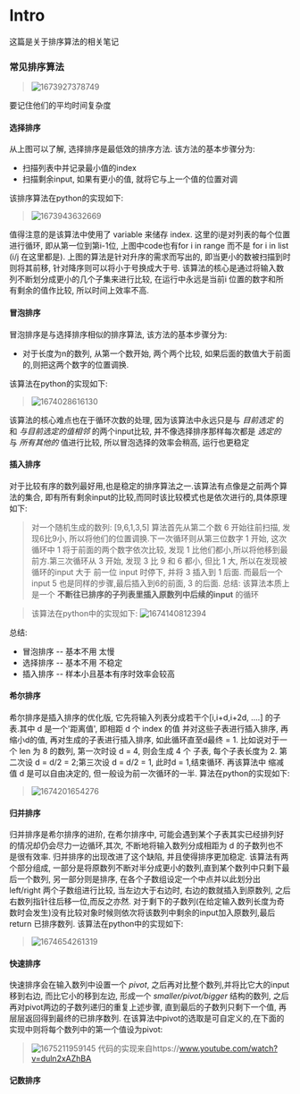 # Intro 
这篇是关于排序算法的相关笔记

### 常见排序算法
>![1673927378749](https://user-images.githubusercontent.com/89850899/212805854-df4abbe2-e57e-41aa-a04c-9488250fc6f0.png)

要记住他们的平均时间复杂度

#### 选择排序
从上图可以了解, 选择排序是最低效的排序方法. 该方法的基本步骤分为:
- 扫描列表中并记录最小值的index
- 扫描剩余input, 如果有更小的值, 就将它与上一个值的位置对调

该排序算法在python的实现如下:
>![1673943632669](https://user-images.githubusercontent.com/89850899/212845317-bda78c8f-9ff5-472b-93fe-81c6b9efa5b2.png)

值得注意的是该算法中使用了 variable 来储存 index. 这里的i是对列表的每个位置进行循环, 即从第一位到第i-1位, 上图中code也有for i in range 而不是 for i in list  (i/j 在这里都是).
上图的算法是针对升序的需求而写出的, 即当更小的数被扫描到时则将其前移, 针对降序则可以将小于号换成大于号. 该算法的核心是通过将输入数列不断划分成更小的几个子集来进行比较, 在运行中永远是当前i 位置的数字和所有剩余的值作比较, 所以时间上效率不高.

#### 冒泡排序
冒泡排序是与选择排序相似的排序算法, 该方法的基本步骤分为:
- 对于长度为n的数列, 从第一个数开始, 两个两个比较, 如果后面的数值大于前面的,则把这两个数字的位置调换.

该算法在python的实现如下:

>![1674028616130](https://user-images.githubusercontent.com/89850899/213115130-2009c463-df0e-42ed-b116-a2e85af74c44.png)

该算法的核心难点也在于循环次数的处理, 因为该算法中永远只是与 *目前选定* 的和 *与目前选定的值相邻* 的两个input比较, 并不像选择排序那样每次都是 *选定的* 与 *所有其他的* 值进行比较, 所以冒泡选择的效率会稍高, 运行也更稳定


#### 插入排序
对于比较有序的数列最好用,也是稳定的排序算法之一.该算法有点像是之前两个算法的集合, 即有所有剩余input的比较,而同时该比较模式也是依次进行的,具体原理如下:
> 对一个随机生成的数列: [9,6,1,3,5]
> 算法首先从第二个数 6 开始往前扫描, 发现6比9小, 所以将他们的位置调换.下一次循环则从第三位数字 1 开始, 这次循环中 1 将于前面的两个数字依次比较, 发现 1 比他们都小,所以将他移到最前方.第三次循环从 3 开始, 发现 3 比 9 和 6 都小, 但比 1 大, 所以在发现被循环的input 大于 前一位 input 时停下, 并将 3 插入到 1 后面. 而最后一个input 5 也是同样的步骤,最后插入到6的前面, 3 的后面.
> 总结: 该算法本质上是一个 **不断往已排序的子列表里插入原数列中后续的input** 的循环

>该算法在python中的实现如下:
>![1674140812394](https://user-images.githubusercontent.com/89850899/213477968-a867abbe-657b-4f92-aa60-2034f87bfa07.png)

总结:
- 冒泡排序 -- 基本不用 太慢
- 选择排序 -- 基本不用 不稳定
- 插入排序 -- 样本小且基本有序时效率会较高

#### 希尔排序
希尔排序是插入排序的优化版, 它先将输入列表分成若干个[i,i+d,i+2d, ....] 的子表.其中 d 是一个'距离值', 即相距 d 个 index 的值 并对这些子表进行插入排序, 再缩小d的值, 再对生成的子表进行插入排序, 如此循环直至d最终 = 1. 比如说对于一个 len 为 8 的数列, 第一次时设 d = 4, 则会生成 4 个 子表, 每个子表长度为 2. 第二次设 d = d/2 = 2;第三次设 d = d/2 = 1, 此时d = 1,结束循环. 再该算法中 缩减值 d 是可以自由决定的, 但一般设为前一次循环的一半. 算法在python的实现如下:

>![1674201654276](https://user-images.githubusercontent.com/89850899/213645810-d10a9406-5115-4d93-af23-53a274777df2.png)


#### 归并排序
归并排序是希尔排序的进阶, 在希尔排序中, 可能会遇到某个子表其实已经排列好的情况却仍会尽力一边循环,其次, 不断地将输入数列分成相距为 d 的子数列也不是很有效率. 归并排序的出现改进了这个缺陷, 并且使得排序更加稳定. 该算法有两个部分组成, 一部分是将原数列不断对半分成更小的数列,直到某个数列中只剩下最后一个数列, 另一部分则是排序, 在各个子数组设定一个中点并以此划分出left/right 两个子数组进行比较, 当左边大于右边时, 右边的数就插入到原数列, 之后右数列指针往后移一位,而反之亦然. 对于剩下的子数列(在给定输入数列长度为奇数时会发生)没有比较对象时候则依次将该数列中剩余的input加入原数列,最后return 已排序数列. 该算法在python中的实现如下:

>![1674654261319](https://user-images.githubusercontent.com/89850899/214579240-339d1fc4-2fc5-450f-956d-958d76d90c33.png)

#### 快速排序
快速排序会在输入数列中设置一个 *pivot*, 之后再对比整个数列,并将比它大的input移到右边, 而比它小的移到左边, 形成一个 *smaller/pivot/bigger* 结构的数列, 之后再对pivot两边的子数列递归的重复上述步骤, 直到最后的子数列只剩下一个值, 再层层返回得到最终的已排序数列. 在该算法中pivot的选取是可自定义的,在下面的实现中则将每个数列中的第一个值设为pivot:
>![1675211959145](https://user-images.githubusercontent.com/89850899/215916417-279c664d-03be-483b-b756-be19df1d4664.png)
>代码的实现来自https://www.youtube.com/watch?v=duln2xAZhBA

#### 记数排序








